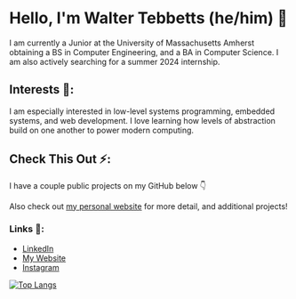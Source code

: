 # Hello, I'm Walter Tebbetts (he/him) 👋

I am currently a Junior at the University of Massachusetts Amherst obtaining a BS in Computer Engineering, and a BA in Computer Science.
I am also actively searching for a summer 2024 internship.


## Interests 🔭:
I am especially interested in low-level systems programming, embedded systems, and web development. I love learning how levels of abstraction build on one another to power modern computing.

## Check This Out ⚡:
I have a couple public projects on my GitHub below 👇

Also check out [my personal website](https://waltteb.github.io/) for more detail, and additional projects!

### Links 🔗:
- [LinkedIn](www.linkedin.com/in/walter-tebbetts)
- [My Website](https://waltteb.github.io/)
- [Instagram](https://www.instagram.com/returnofthepackard/)

[![Top Langs](https://github-readme-stats.vercel.app/api/top-langs/?username=WaltTeb&layout=donut)](https://github.com/anuraghazra/github-readme-stats)

<!--
**WaltTeb/WaltTeb** is a ✨ _special_ ✨ repository because its `README.md` (this file) appears on your GitHub profile.

Here are some ideas to get you started:

- 🔭 I’m currently working on ...
- 🌱 I’m currently learning ...
- 👯 I’m looking to collaborate on ...
- 🤔 I’m looking for help with ...
- 💬 Ask me about ...
- 📫 How to reach me: ...
- 😄 Pronouns: ...
- ⚡ Fun fact: ...
-->
